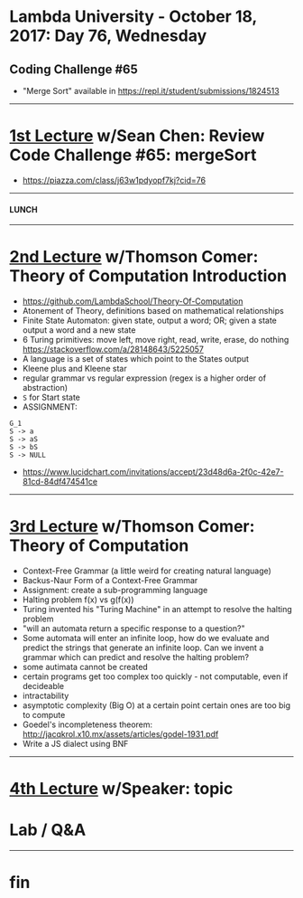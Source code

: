 # Lambda University - October 18, 2017: Day 76, Wednesday
## Coding Challenge #65
- "Merge Sort" available in https://repl.it/student/submissions/1824513
***
# [1st Lecture](https://youtu.be/H4psSvw7DJQ) w/Sean Chen: Review Code Challenge #65: mergeSort
- https://piazza.com/class/j63w1pdyopf7kj?cid=76

***
#### LUNCH
***
# [2nd Lecture](https://youtu.be/tlH7An5IIJk) w/Thomson Comer: Theory of Computation Introduction
- https://github.com/LambdaSchool/Theory-Of-Computation
- Atonement of Theory, definitions based on mathematical relationships
- Finite State Automaton: given state, output a word; OR; given a state output a word and a new state
- 6 Turing primitives: move left, move right, read, write, erase, do nothing https://stackoverflow.com/a/28148643/5225057
- A language is a set of states which point to the States output
- Kleene plus and Kleene star
- regular grammar vs regular expression (regex is a higher order of abstraction)
- `S` for Start state
- ASSIGNMENT:
```
G_1
S -> a
S -> aS
S -> bS
S -> NULL
```
- https://www.lucidchart.com/invitations/accept/23d48d6a-2f0c-42e7-81cd-84df474541ce

***
# [3rd Lecture](VIDEO_RECORDED_NOT_POSTED) w/Thomson Comer: Theory of Computation
- Context-Free Grammar (a little weird for creating natural language)
- Backus-Naur Form of a Context-Free Grammar
- Assignment: create a sub-programming language
- Halting problem f(x) vs g(f(x))
- Turing invented his "Turing Machine" in an attempt to resolve the halting problem
- "will an automata return a specific response to a question?"
- Some automata will enter an infinite loop, how do we evaluate and predict the strings that generate an infinite loop. Can we invent a grammar which can predict and resolve the halting problem?
- some autimata cannot be created
- certain programs get too complex too quickly - not computable, even if decideable
- intractability
- asymptotic complexity (Big O) at a certain point certain ones are too big to compute
- Goedel's incompleteness theorem: http://jacqkrol.x10.mx/assets/articles/godel-1931.pdf
- Write a JS dialect using BNF

***
# [4th Lecture](VIDEO_RECORDED_NOT_POSTED) w/Speaker: topic
# Lab / Q&A
***
# fin
